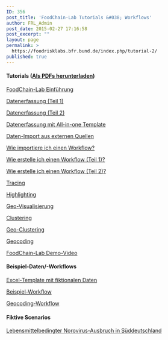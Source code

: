 ```yaml
---
ID: 356
post_title: 'FoodChain-Lab Tutorials &#038; Workflows'
author: FRL_Admin
post_date: 2015-02-27 17:16:58
post_excerpt: ""
layout: page
permalink: >
  https://foodrisklabs.bfr.bund.de/index.php/tutorial-2/
published: true
---
```

<h4>Tutorials (<a href="http://foodrisklabs.bfr.bund.de/wp-content/uploads/2016/03/tutorials_DE.zip">Als PDFs herunterladen</a>)</h4>
<a title="Überblick über die FoodChain-Lab-Knoten" href="http://foodrisklabs.bfr.bund.de/index.php/foodchain-lab-uberblick/">FoodChain-Lab Einführung</a>

<a href="https://foodrisklabs.bfr.bund.de/index.php/erfassen-von-daten-in-foodchain-lab/">Datenerfassung (Teil 1)</a>

<a href="https://foodrisklabs.bfr.bund.de/index.php/erfassen-von-daten-in-foodchain-lab-teil-2/">Datenerfassung (Teil 2)</a>

<a href="https://foodrisklabs.bfr.bund.de/index.php/daten-import-in-foodchain-lab-mit-all-in-one-template/">Datenerfassung mit All-in-one Template</a>

<a href="https://foodrisklabs.bfr.bund.de/index.php/daten-import-aus-externen-quellen-nach-foodchain-lab/">Daten-Import aus externen Quellen</a>

<a title="Import von Workflows in FoodChain-Lab" href="http://foodrisklabs.bfr.bund.de/index.php/import-von-workflows-in-foodchain-lab/">Wie importiere ich einen Workflow?</a>

<a title="Erstellen eines Workflow in FoodChain-Lab Teil 1" href="http://foodrisklabs.bfr.bund.de/index.php/erstellen-eines-workflow-in-foodchain-lab-teil-1/">Wie erstelle ich einen Workflow (Teil 1)?</a>

<a title="Erstellen eines Workflows in FoodChain-Lab Teil 2" href="http://foodrisklabs.bfr.bund.de/index.php/erstellen-eines-workflows-in-foodchain-lab-teil-2/">Wie erstelle ich einen Workflow (Teil 2)?</a>

<a title="Tracing in FoodChain-Lab" href="http://foodrisklabs.bfr.bund.de/index.php/tracing-in-foodchain-lab-2/">Tracing</a>

<a title="Highlighting in FoodChain-Lab" href="http://foodrisklabs.bfr.bund.de/index.php/highlighting-in-foodchain-lab-2/">Highlighting</a>

<a title="Geo-Visualisierung in FoodChain-Lab" href="http://foodrisklabs.bfr.bund.de/index.php/geo-visualisierung-in-foodchain-lab/">Geo-Visualisierung</a>

<a title="Clustering in FoodChain-Lab" href="http://foodrisklabs.bfr.bund.de/index.php/clustering-in-foodchain-lab-2/">Clustering</a>

<a title="Geo-Clustering in FoodChain-Lab" href="http://foodrisklabs.bfr.bund.de/index.php/geo-clustering-in-foodchain-lab-2/">Geo-Clustering</a>

<a title="Geocoding in FoodChain-Lab" href="http://foodrisklabs.bfr.bund.de/index.php/geocoding-in-foodchain-lab-2/">Geocoding</a>

<a href="https://github.com/SiLeBAT/BfROpenLabResources/raw/master/GitHubPages/media/foodchain_lab_demo.mp4">FoodChain-Lab Demo-Video</a>
<h4>Beispiel-Daten/-Workflows</h4>
<a href="https://github.com/SiLeBAT/BfROpenLabResources/raw/master/GitHubPages/documents/FCL_Example.xlsx">Excel-Template mit fiktionalen Daten</a>

<a href="https://github.com/SiLeBAT/BfROpenLabResources/raw/master/GitHubPages/workflows/FCL_Example.zip">Beispiel-Workflow</a>

<a href="https://github.com/SiLeBAT/BfROpenLabResources/raw/master/GitHubPages/workflows/Geocoding.zip">Geocoding-Workflow</a>
<h4>Fiktive Scenarios</h4>
<a href="https://github.com/SiLeBAT/BfROpenLabResources/raw/master/GitHubPages/documents/Scenario.zip">Lebensmittelbedingter Norovirus-Ausbruch in Süddeutschland</a>